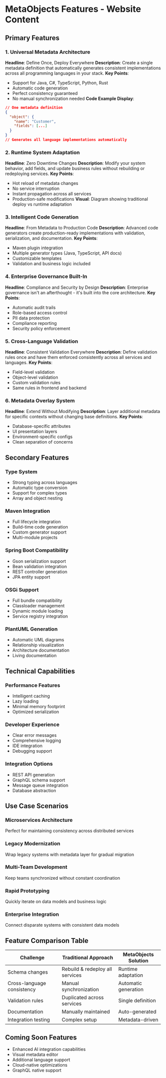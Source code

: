 # MetaObjects Features - Website Content

## Primary Features

### 1. Universal Metadata Architecture
**Headline**: Define Once, Deploy Everywhere
**Description**: Create a single metadata definition that automatically generates consistent implementations across all programming languages in your stack.
**Key Points**:
- Support for Java, C#, TypeScript, Python, Rust
- Automatic code generation
- Perfect consistency guaranteed
- No manual synchronization needed
**Code Example Display**:
```json
// One metadata definition
{
  "object": {
    "name": "Customer",
    "fields": [...]
  }
}
// Generates all language implementations automatically
```

### 2. Runtime System Adaptation
**Headline**: Zero Downtime Changes
**Description**: Modify your system behavior, add fields, and update business rules without rebuilding or redeploying services.
**Key Points**:
- Hot reload of metadata changes
- No service interruption
- Instant propagation across all services
- Production-safe modifications
**Visual**: Diagram showing traditional deploy vs runtime adaptation

### 3. Intelligent Code Generation
**Headline**: From Metadata to Production Code
**Description**: Advanced code generators create production-ready implementations with validation, serialization, and documentation.
**Key Points**:
- Maven plugin integration
- Multiple generator types (Java, TypeScript, API docs)
- Customizable templates
- Validation and business logic included

### 4. Enterprise Governance Built-In
**Headline**: Compliance and Security by Design
**Description**: Enterprise governance isn't an afterthought - it's built into the core architecture.
**Key Points**:
- Automatic audit trails
- Role-based access control
- PII data protection
- Compliance reporting
- Security policy enforcement

### 5. Cross-Language Validation
**Headline**: Consistent Validation Everywhere
**Description**: Define validation rules once and have them enforced consistently across all services and languages.
**Key Points**:
- Field-level validation
- Object-level validation
- Custom validation rules
- Same rules in frontend and backend

### 6. Metadata Overlay System
**Headline**: Extend Without Modifying
**Description**: Layer additional metadata for specific contexts without changing base definitions.
**Key Points**:
- Database-specific attributes
- UI presentation layers
- Environment-specific configs
- Clean separation of concerns

## Secondary Features

### Type System
- Strong typing across languages
- Automatic type conversion
- Support for complex types
- Array and object nesting

### Maven Integration
- Full lifecycle integration
- Build-time code generation
- Custom generator support
- Multi-module projects

### Spring Boot Compatibility
- Gson serialization support
- Bean validation integration
- REST controller generation
- JPA entity support

### OSGi Support
- Full bundle compatibility
- Classloader management
- Dynamic module loading
- Service registry integration

### PlantUML Generation
- Automatic UML diagrams
- Relationship visualization
- Architecture documentation
- Living documentation

## Technical Capabilities

### Performance Features
- Intelligent caching
- Lazy loading
- Minimal memory footprint
- Optimized serialization

### Developer Experience
- Clear error messages
- Comprehensive logging
- IDE integration
- Debugging support

### Integration Options
- REST API generation
- GraphQL schema support
- Message queue integration
- Database abstraction

## Use Case Scenarios

### Microservices Architecture
Perfect for maintaining consistency across distributed services

### Legacy Modernization
Wrap legacy systems with metadata layer for gradual migration

### Multi-Team Development
Keep teams synchronized without constant coordination

### Rapid Prototyping
Quickly iterate on data models and business logic

### Enterprise Integration
Connect disparate systems with consistent data models

## Feature Comparison Table

| Challenge | Traditional Approach | MetaObjects Solution |
|-----------|---------------------|---------------------|
| Schema changes | Rebuild & redeploy all services | Runtime adaptation |
| Cross-language consistency | Manual synchronization | Automatic generation |
| Validation rules | Duplicated across services | Single definition |
| Documentation | Manually maintained | Auto-generated |
| Integration testing | Complex setup | Metadata-driven |

## Coming Soon Features
- Enhanced AI integration capabilities
- Visual metadata editor
- Additional language support
- Cloud-native optimizations
- GraphQL native support